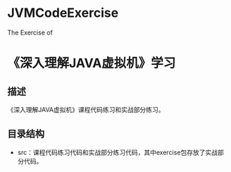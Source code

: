 # JVMCodeExercise
The Exercise of
# 《深入理解JAVA虚拟机》学习
## 描述
《深入理解JAVA虚拟机》课程代码练习和实战部分练习。
## 目录结构
- src：课程代码练习代码和实战部分练习代码，其中exercise包存放了实战部分代码。 
